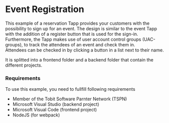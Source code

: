 # Event Registration

This example of a reservation Tapp provides your customers with the possibility to sign up for an event. The design is similar to the event Tapp with the addition of a register button that is used for the sign-in. Furthermore, the Tapp makes use of user account control groups (UAC-groups), to track the attendees of an event and check them in.<br>
Attendees can be checked in by clicking a button in a list next to their name.

It is splitted into a frontend folder and a backend folder that contain the different projects.



### Requirements
To use this example, you need to fullfill following requirements
* Member of the Tobit Software Parnter Network (TSPN)
* Microsoft Visual Studio (backend project)
* Microsoft Visual Code (frontend project)
* NodeJS (for webpack)
